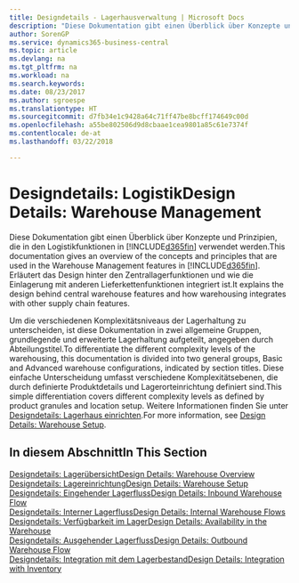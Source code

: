 ```yaml
---
title: Designdetails - Lagerhausverwaltung | Microsoft Docs
description: "Diese Dokumentation gibt einen Überblick über Konzepte und Prinzipien, die in den Logistikfunktionen in  Business Central."
author: SorenGP
ms.service: dynamics365-business-central
ms.topic: article
ms.devlang: na
ms.tgt_pltfrm: na
ms.workload: na
ms.search.keywords: 
ms.date: 08/23/2017
ms.author: sgroespe
ms.translationtype: HT
ms.sourcegitcommit: d7fb34e1c9428a64c71ff47be8bcff174649c00d
ms.openlocfilehash: a55be802506d9d8cbaae1cea9801a85c61e7374f
ms.contentlocale: de-at
ms.lasthandoff: 03/22/2018

---
```

# <a name="design-details-warehouse-management"></a><span data-ttu-id="b1e48-103">Designdetails: Logistik</span><span class="sxs-lookup"><span data-stu-id="b1e48-103">Design Details: Warehouse Management</span></span>
<span data-ttu-id="b1e48-104">Diese Dokumentation gibt einen Überblick über Konzepte und Prinzipien, die in den Logistikfunktionen in [!INCLUDE[d365fin](includes/d365fin_md.md)] verwendet werden.</span><span class="sxs-lookup"><span data-stu-id="b1e48-104">This documentation gives an overview of the concepts and principles that are used in the Warehouse Management features in [!INCLUDE[d365fin](includes/d365fin_md.md)].</span></span> <span data-ttu-id="b1e48-105">Erläutert das Design hinter den Zentrallagerfunktionen und wie die Einlagerung mit anderen Lieferkettenfunktionen integriert ist.</span><span class="sxs-lookup"><span data-stu-id="b1e48-105">It explains the design behind central warehouse features and how warehousing integrates with other supply chain features.</span></span>  

<span data-ttu-id="b1e48-106">Um die verschiedenen Komplexitätsniveaus der Lagerhaltung zu unterscheiden, ist diese Dokumentation in zwei allgemeine Gruppen, grundlegende und erweiterte Lagerhaltung aufgeteilt, angegeben durch Abteilungstitel.</span><span class="sxs-lookup"><span data-stu-id="b1e48-106">To differentiate the different complexity levels of the warehousing, this documentation is divided into two general groups, Basic and Advanced warehouse configurations, indicated by section titles.</span></span> <span data-ttu-id="b1e48-107">Diese einfache Unterscheidung umfasst verschiedene Komplexitätsebenen, die durch definierte Produktdetails und Lagerorteinrichtung definiert sind.</span><span class="sxs-lookup"><span data-stu-id="b1e48-107">This simple differentiation covers different complexity levels as defined by product granules and location setup.</span></span> <span data-ttu-id="b1e48-108">Weitere Informationen finden Sie unter [Designdetails: Lagerhaus einrichten](design-details-warehouse-setup.md).</span><span class="sxs-lookup"><span data-stu-id="b1e48-108">For more information, see [Design Details: Warehouse Setup](design-details-warehouse-setup.md).</span></span>  

## <a name="in-this-section"></a><span data-ttu-id="b1e48-109">In diesem Abschnitt</span><span class="sxs-lookup"><span data-stu-id="b1e48-109">In This Section</span></span>  
[<span data-ttu-id="b1e48-110">Designdetails: Lagerübersicht</span><span class="sxs-lookup"><span data-stu-id="b1e48-110">Design Details: Warehouse Overview</span></span>](design-details-warehouse-overview.md)  
[<span data-ttu-id="b1e48-111">Designdetails: Lagereinrichtung</span><span class="sxs-lookup"><span data-stu-id="b1e48-111">Design Details: Warehouse Setup</span></span>](design-details-warehouse-setup.md)  
[<span data-ttu-id="b1e48-112">Designdetails: Eingehender Lagerfluss</span><span class="sxs-lookup"><span data-stu-id="b1e48-112">Design Details: Inbound Warehouse Flow</span></span>](design-details-inbound-warehouse-flow.md)  
[<span data-ttu-id="b1e48-113">Designdetails: Interner Lagerfluss</span><span class="sxs-lookup"><span data-stu-id="b1e48-113">Design Details: Internal Warehouse Flows</span></span>](design-details-internal-warehouse-flows.md)  
[<span data-ttu-id="b1e48-114">Designdetails: Verfügbarkeit im Lager</span><span class="sxs-lookup"><span data-stu-id="b1e48-114">Design Details: Availability in the Warehouse</span></span>](design-details-availability-in-the-warehouse.md)  
[<span data-ttu-id="b1e48-115">Designdetails: Ausgehender Lagerfluss</span><span class="sxs-lookup"><span data-stu-id="b1e48-115">Design Details: Outbound Warehouse Flow</span></span>](design-details-outbound-warehouse-flow.md)  
[<span data-ttu-id="b1e48-116">Designdetails: Integration mit dem Lagerbestand</span><span class="sxs-lookup"><span data-stu-id="b1e48-116">Design Details: Integration with Inventory</span></span>](design-details-integration-with-inventory.md)

